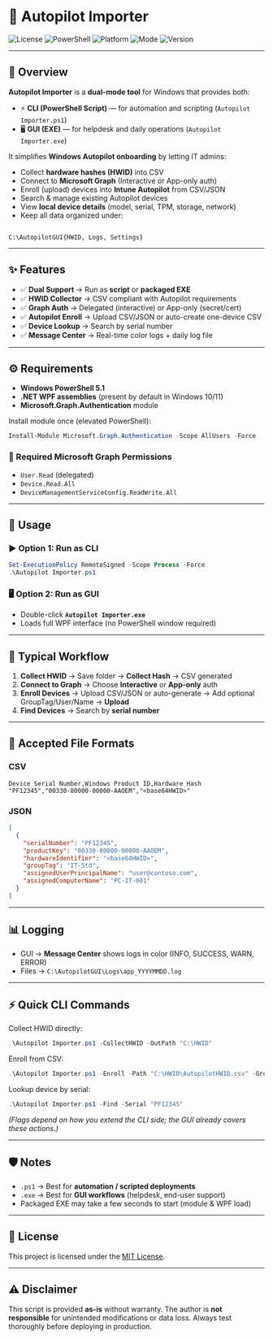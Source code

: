 
# 🚀 Autopilot Importer

![License](https://img.shields.io/badge/license-MIT-blue.svg)
![PowerShell](https://img.shields.io/badge/powershell-5.1%2B-blue.svg)
![Platform](https://img.shields.io/badge/Windows-10%2F11-blue.svg)
![Mode](https://img.shields.io/badge/CLI+GUI-Supported-lightgrey.svg)
![Version](https://img.shields.io/badge/version-1.0-green.svg)

---

## 📖 Overview
**Autopilot Importer** is a **dual-mode tool** for Windows that provides both:

- ⚡ **CLI (PowerShell Script)** — for automation and scripting (`Autopilot Importer.ps1`)  
- 🖥️ **GUI (EXE)** — for helpdesk and daily operations (`Autopilot Importer.exe`)

It simplifies **Windows Autopilot onboarding** by letting IT admins:

- Collect **hardware hashes (HWID)** into CSV  
- Connect to **Microsoft Graph** (Interactive or App-only auth)  
- Enroll (upload) devices into **Intune Autopilot** from CSV/JSON  
- Search & manage existing Autopilot devices  
- View **local device details** (model, serial, TPM, storage, network)  
- Keep all data organized under:  

```

C:\AutopilotGUI{HWID, Logs, Settings}

````

---

## ✨ Features
- ✅ **Dual Support** → Run as **script** or **packaged EXE**
- ✅ **HWID Collector** → CSV compliant with Autopilot requirements
- ✅ **Graph Auth** → Delegated (interactive) or App-only (secret/cert)
- ✅ **Autopilot Enroll** → Upload CSV/JSON or auto-create one-device CSV
- ✅ **Device Lookup** → Search by serial number
- ✅ **Message Center** → Real-time color logs + daily log file

---

## ⚙️ Requirements
- **Windows PowerShell 5.1**  
- **.NET WPF assemblies** (present by default in Windows 10/11)  
- **Microsoft.Graph.Authentication** module  

Install module once (elevated PowerShell):  
```powershell
Install-Module Microsoft.Graph.Authentication -Scope AllUsers -Force
````

### 📌 Required Microsoft Graph Permissions

* `User.Read` (delegated)
* `Device.Read.All`
* `DeviceManagementServiceConfig.ReadWrite.All`

---

## 🚀 Usage

### ▶️ Option 1: Run as CLI

```powershell
Set-ExecutionPolicy RemoteSigned -Scope Process -Force
.\Autopilot Importer.ps1
```

### 🖥️ Option 2: Run as GUI

* Double-click **`Autopilot Importer.exe`**
* Loads full WPF interface (no PowerShell window required)

---

## 🔄 Typical Workflow

1. **Collect HWID** → Save folder → **Collect Hash** → CSV generated
2. **Connect to Graph** → Choose **Interactive** or **App-only** auth
3. **Enroll Devices** → Upload CSV/JSON or auto-generate → Add optional GroupTag/User/Name → **Upload**
4. **Find Devices** → Search by **serial number**

---

## 📂 Accepted File Formats

### CSV

```csv
Device Serial Number,Windows Product ID,Hardware Hash
"PF12345","00330-80000-00000-AAOEM","<base64HWID>"
```

### JSON

```json
[
  {
    "serialNumber": "PF12345",
    "productKey": "00330-80000-00000-AAOEM",
    "hardwareIdentifier": "<base64HWID>",
    "groupTag": "IT-Std",
    "assignedUserPrincipalName": "user@contoso.com",
    "assignedComputerName": "PC-IT-001"
  }
]
```

---

## 📊 Logging

* GUI → **Message Center** shows logs in color (INFO, SUCCESS, WARN, ERROR)
* Files → `C:\AutopilotGUI\Logs\app_YYYYMMDD.log`

---

## ⚡ Quick CLI Commands

Collect HWID directly:

```powershell
.\Autopilot Importer.ps1 -CollectHWID -OutPath "C:\HWID"
```

Enroll from CSV:

```powershell
.\Autopilot Importer.ps1 -Enroll -Path "C:\HWID\AutopilotHWID.csv" -GroupTag "IT-Std"
```

Lookup device by serial:

```powershell
.\Autopilot Importer.ps1 -Find -Serial "PF12345"
```

*(Flags depend on how you extend the CLI side; the GUI already covers these actions.)*

---

## 🛡️ Notes

* `.ps1` → Best for **automation / scripted deployments**
* `.exe` → Best for **GUI workflows** (helpdesk, end-user support)
* Packaged EXE may take a few seconds to start (module & WPF load)

---

## 📜 License

This project is licensed under the [MIT License](https://opensource.org/licenses/MIT).

---

## ⚠️ Disclaimer

This script is provided **as-is** without warranty.
The author is **not responsible** for unintended modifications or data loss.
Always test thoroughly before deploying in production.

